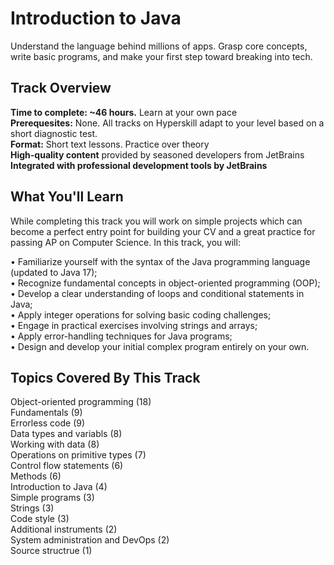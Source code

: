 # Introduction to Java
Understand the language behind millions of apps. Grasp core concepts, write basic programs, and make your first step toward breaking into tech.

## Track Overview
**Time to complete: ~46 hours.** Learn at your own pace  
**Prerequesites:** None. All tracks on Hyperskill adapt to your level based on a short diagnostic test.  
**Format:** Short text lessons. Practice over theory  
**High-quality content** provided by seasoned developers from JetBrains  
**Integrated with professional development tools by JetBrains**

## What You'll Learn
While completing this track you will work on simple projects which can become a perfect entry point for building your CV and a great practice for passing AP on Computer Science. In this track, you will:  
  
• Familiarize yourself with the syntax of the Java programming language (updated to Java 17);  
• Recognize fundamental concepts in object-oriented programming (OOP);  
• Develop a clear understanding of loops and conditional statements in Java;  
• Apply integer operations for solving basic coding challenges;  
• Engage in practical exercises involving strings and arrays;  
• Apply error-handling techniques for Java programs;  
• Design and develop your initial complex program entirely on your own.

## Topics Covered By This Track
Object-oriented programming (18)  
Fundamentals (9)  
Errorless code (9)  
Data types and variabls (8)  
Working with data (8)  
Operations on primitive types (7)  
Control flow statements (6)  
Methods (6)  
Introduction to Java (4)  
Simple programs (3)  
Strings (3)  
Code style (3)  
Additional instruments (2)  
System administration and DevOps (2)  
Source structrue (1)
